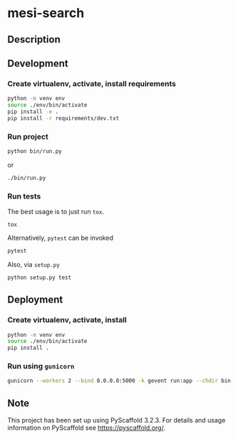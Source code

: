 # mesi-search

## Description

## Development

### Create virtualenv, activate, install requirements

```bash
python -m venv env
source ./env/bin/activate
pip install -e .
pip install -r requirements/dev.txt
```

### Run project

```bash 
python bin/run.py
```
or
```bash
./bin/run.py
```

### Run tests

The best usage is to just run `tox`.

```
tox
```

Alternatively, `pytest` can be invoked

```bash
pytest
```

Also, via `setup.py`

```bash
python setup.py test
```

## Deployment

### Create virtualenv, activate, install

```bash
python -m venv env
source ./env/bin/activate
pip install .
```

### Run using `gunicorn`

```bash
gunicorn --workers 2 --bind 0.0.0.0:5000 -k gevent run:app --chdir bin
```


## Note
This project has been set up using PyScaffold 3.2.3. For details and usage
information on PyScaffold see https://pyscaffold.org/.
